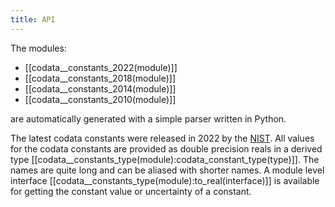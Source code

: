 ```yaml
---
title: API
---
```


The modules: 

* [[codata__constants_2022(module)]] 
* [[codata__constants_2018(module)]] 
* [[codata__constants_2014(module)]] 
* [[codata__constants_2010(module)]] 

are automatically generated with a simple parser written in Python.

The latest codata constants were released in 2022 by the [NIST](http://physics.nist.gov/constants).
All values for the codata constants are provided as double precision reals in a derived type
[[codata__constants_type(module):codata_constant_type(type)]].
The names are quite long and can be aliased with shorter names.
A module level interface [[codata__constants_type(module):to_real(interface)]] is 
available for getting the constant value or uncertainty of a constant. 

